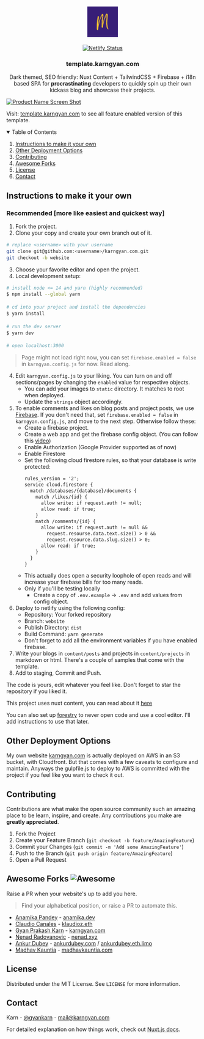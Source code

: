<!-- PROJECT LOGO -->
<br />
<p align="center">
  <a href="https://template.karngyan.com">
    <img src="static/favicon.ico" alt="Logo" width="80" height="80">
  </a>
  <br/><br/>
  <a href="https://template.karngyan.com">
    <img src="https://api.netlify.com/api/v1/badges/88476203-8c04-4a61-9be3-cdc713690283/deploy-status" alt="Netlify Status">
  </a>

  <h3 align="center">template.karngyan.com</h3>

  <p align="center">
    Dark themed, SEO friendly: Nuxt Content + TailwindCSS + Firebase + i18n based SPA for <strong>procrastinating</strong> developers to quickly spin up their own kickass blog and showcase their projects.
  </p>
</p>


[![Product Name Screen Shot][product-screenshot]](https://template.karngyan.com)

Visit: [template.karngyan.com](https://template.karngyan.com) to see all feature enabled version of this template.

<!-- TABLE OF CONTENTS -->
<details open="open">
  <summary>Table of Contents</summary>
  <ol>
    <li><a href="#instructions-to-make-it-your-own">Instructions to make it your own</a></li>
    <li><a href="#other-deployment-options">Other Deployment Options</a></li>
    <li><a href="#contributing">Contributing</a></li>
    <li><a href="#awesome-forks-">Awesome Forks</a></li>
    <li><a href="#license">License</a></li>
    <li><a href="#contact">Contact</a></li>
  </ol>
</details>

<!-- USAGE EXAMPLES -->
## Instructions to make it your own

### Recommended [more like easiest and quickest way]

1. Fork the project.
2. Clone your copy and create your own branch out of it.
```bash
# replace <username> with your username
git clone git@github.com:<username>/karngyan.com.git
git checkout -b website
```
3. Choose your favorite editor and open the project.
4. Local development setup:
```bash
# install node <= 14 and yarn (highly recommended)
$ npm install --global yarn

# cd into your project and install the dependencies
$ yarn install

# run the dev server
$ yarn dev

# open localhost:3000
```
> Page might not load right now, you can set `firebase.enabled = false` in `karngyan.config.js` for now. Read along.

4. Edit `karngyan.config.js` to your liking. You can turn on and off sections/pages by changing the `enabled` value for respective objects.
    - You can add your images to `static` directory. It matches to root when deployed.
    - Update the `strings` object accordingly.
5. To enable comments and likes on blog posts and project posts, we use [Firebase](https://firebase.google.com/).
If you don't need that, set `firebase.enabled = false` in `karngyan.config.js`, and move to the next step. Otherwise follow these:
    - Create a firebase project.
    - Create a web app and get the firebase config object. (You can follow this [video](https://www.youtube.com/watch?v=k1D0_wFlXgo))
    - Enable Authorization (Google Provider supported as of now)
    - Enable Firestore
    - Set the following cloud firestore rules, so that your database is write protected:
      ```cel
      rules_version = '2';
      service cloud.firestore {
        match /databases/{database}/documents {
          match /likes/{id} {
            allow write: if request.auth != null;
            allow read: if true;
          }
          match /comments/{id} {
            allow write: if request.auth != null && 
              request.resourse.data.text.size() > 0 &&
              request.resource.data.slug.size() > 0;
            allow read: if true;
          }
        }
      }
      ```
    - This actually does open a security loophole of open reads and will increase your firebase bills for too many reads.
    - Only if you'll be testing locally
      - Create a copy of `.env.example` -> `.env` and add values from config object.
6. Deploy to netlify using the following config:
    - Repository: Your forked repository
    - Branch: `website`
    - Publish Directory: `dist`
    - Build Command: `yarn generate`
    - Don't forget to add all the environment variables if you have enabled firebase.
7. Write your blogs in `content/posts` and projects in `content/projects` in markdown or html. There's a couple of samples that come with the template.
8. Add to staging, Commit and Push.
    
The code is yours, edit whatever you feel like. Don't forget to star the repository if you liked it.

This project uses nuxt content, you can read about it [here](https://content.nuxtjs.org/)

You can also set up [forestry](https://forestry.io) to never open code and use a cool editor. I'll add instructions to use that later.

## Other Deployment Options

My own website [karngyan.com](https://karngyan.com) is actually deployed on AWS in an S3 bucket, with Cloudfront. But that comes with a few caveats to configure and maintain.
Anyways the gulpfile.js to deploy to AWS is committed with the project if you feel like you want to check it out.

<!-- CONTRIBUTING -->
## Contributing

Contributions are what make the open source community such an amazing place to be learn, inspire, and create. Any contributions you make are **greatly appreciated**.

1. Fork the Project
2. Create your Feature Branch (`git checkout -b feature/AmazingFeature`)
3. Commit your Changes (`git commit -m 'Add some AmazingFeature'`)
4. Push to the Branch (`git push origin feature/AmazingFeature`)
5. Open a Pull Request


## Awesome Forks ![Awesome][awesome-badge]

Raise a PR when your website's up to add you here. 
> Find your alphabetical position, or raise a PR to automate this.


* [Anamika Pandey](https://github.com/anamikapandey745) - [anamika.dev](https://anamika.dev)
* [Claudio Canales](https://github.com/klaudioz) - [klaudioz.eth](https://klaudioz.eth.link/)
* [Gyan Prakash Karn](https://github.com/gyankarn) - [karngyan.com](https://karngyan.com)
* [Nenad Radovanovic](https://github.com/nesaplay) - [nenad.xyz](https://nenad.xyz)
* [Ankur Dubey](https://github.com/ankurdubey521) - [ankurdubey.com](https://ankurdubey.com) / [ankurdubey.eth.limo](https://ankurdubey.eth.limo)
* [Madhav Kauntia](https://github.com/madhavkauntia) - [madhavkauntia.com](https://madhavkauntia.com)

<!-- LICENSE -->
## License

Distributed under the MIT License. See `LICENSE` for more information.


<!-- CONTACT -->
## Contact

Karn - [@gyankarn](https://twitter.com/gyankarn) - mail@karngyan.com


<!-- MARKDOWN LINKS & IMAGES -->
<!-- https://www.markdownguide.org/basic-syntax/#reference-style-links -->
[license-shield]: https://img.shields.io/github/license/othneildrew/Best-README-Template.svg?style=for-the-badge
[license-url]: https://github.com/karngyan/karngyan.com/blob/template/LICENSE
[linkedin-shield]: https://img.shields.io/badge/-LinkedIn-black.svg?style=for-the-badge&logo=linkedin&colorB=555
[linkedin-url]: https://linkedin.com/in/karngyan
[product-screenshot]: assets/template.karngyan.com.png
[awesome-badge]: https://cdn.rawgit.com/sindresorhus/awesome/d7305f38d29fed78fa85652e3a63e154dd8e8829/media/badge.svg

For detailed explanation on how things work, check out [Nuxt.js docs](https://nuxtjs.org).
